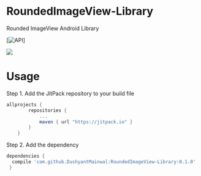 # RoundedImageView-Library
Rounded ImageView Android Library

[![API](https://img.shields.io/badge/API-9%2B-blue.svg?style=flat)] 

[![](https://jitpack.io/#DushyantMainwal/RoundedImageView-Library.svg)](https://jitpack.io/#DushyantMainwal/RoundedImageView-Library)


# Usage
Step 1. Add the JitPack repository to your build file
```groovy
allprojects {
        repositories {
            ...
            maven { url "https://jitpack.io" }
        }
    }
```
Step 2. Add the dependency
```groovy
dependencies {
  compile 'com.github.DushyantMainwal:RoundedImageView-Library:0.1.0'
 }
 ```
